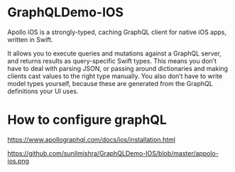 # GraphQLDemo-IOS

Apollo iOS is a strongly-typed, caching GraphQL client for native iOS apps, written in Swift.

It allows you to execute queries and mutations against a GraphQL server, and returns results as query-specific Swift types. This means you don’t have to deal with parsing JSON, or passing around dictionaries and making clients cast values to the right type manually. You also don’t have to write model types yourself, because these are generated from the GraphQL definitions your UI uses.

# How to configure graphQL
https://www.apollographql.com/docs/ios/installation.html


https://github.com/sunilmishra/GraphQLDemo-IOS/blob/master/appolo-ios.png

